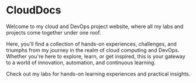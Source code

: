 # **CloudDocs**

Welcome to my cloud and DevOps project website, where all my labs and projects come together under one roof.

Here, you'll find a collection of hands-on experiences, challenges,
and triumphs from my journey in the realm of cloud computing and DevOps. Whether you're here to explore, learn, or get inspired, this is your gateway to a world of innovation, automation, and continuous learning.

Check out my labs for hands-on learning experiences and practical insights.

